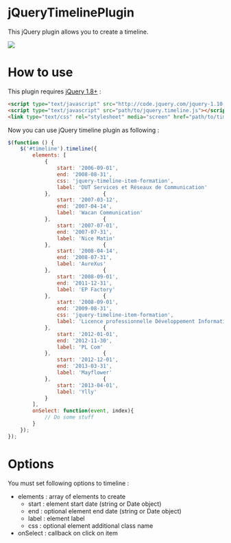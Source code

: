 # jQueryTimelinePlugin

This jQuery plugin allows you to create a timeline.

![](http://www.vincent-chalamon.fr/images/2015/04/jquery-timeline.png)

# How to use

This plugin requires [jQuery 1.8+](http://jquery.com/) :
```html
<script type="text/javascript" src="http://code.jquery.com/jquery-1.10.1.min.js"></script>
<script type="text/javascript" src="path/to/jquery.timeline.js"></script>
<link type="text/css" rel="stylesheet" media="screen" href="path/to/timeline.css" />
```

Now you can use jQuery timeline plugin as following :
```javascript
$(function () {
    $('#timeline').timeline({
        elements: [
            {
                start: '2006-09-01',
                end: '2008-08-31',
                css: 'jquery-timeline-item-formation',
                label: 'DUT Services et Réseaux de Communication'
            },                 {
                start: '2007-03-12',
                end: '2007-04-14',
                label: 'Wacan Communication'
            },                 {
                start: '2007-07-01',
                end: '2007-07-31',
                label: 'Nice Matin'
            },                 {
                start: '2008-04-14',
                end: '2008-07-31',
                label: 'AureXus'
            },                 {
                start: '2008-09-01',
                end: '2011-12-31',
                label: 'EP Factory'
            },                 {
                start: '2008-09-01',
                end: '2009-08-31',
                css: 'jquery-timeline-item-formation',
                label: 'Licence professionnelle Développement Informatique Multi-supports'
            },                 {
                start: '2012-01-01',
                end: '2012-11-30',
                label: 'PL Com'
            },                 {
                start: '2012-12-01',
                end: '2013-03-31',
                label: 'Mayflower'
            },                 {
                start: '2013-04-01',
                label: 'Ylly'
            }
        ],
        onSelect: function(event, index){
            // Do some stuff
        }
    });
});
```

# Options

You must set following options to timeline :

* elements : array of elements to create
    * start : element start date (string or Date object)
    * end : optional element end date (string or Date object)
    * label : element label
    * css : optional element additional class name
* onSelect : callback on click on item
